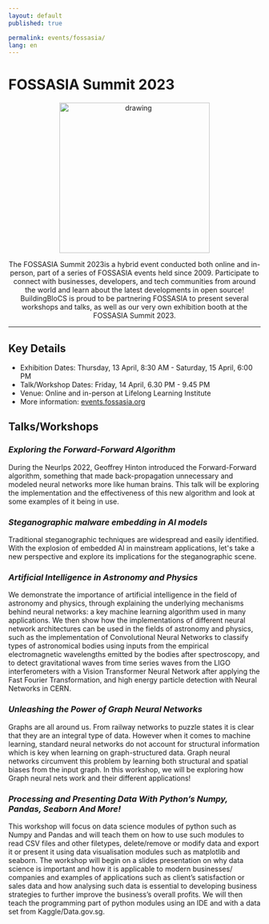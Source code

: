 ```yaml
---
layout: default
published: true

permalink: events/fossasia/
lang: en
---
```


# FOSSASIA Summit 2023

<p align="center">
  <img style="margin: auto;" src="/2023/assets/img/BBCS X FOSSAsia.png" alt="drawing" width="300"/>
</p>

<p style="text-align: center"> The FOSSASIA Summit 2023is a hybrid event conducted both online and in-person, part of a series of FOSSASIA events held since 2009. Participate to connect with businesses, developers, and tech communities from around the world and learn about the latest developments in open source! 
BuildingBloCS is proud to be partnering FOSSASIA to present several workshops and talks, as well as our very own exhibition booth at the FOSSASIA Summit 2023. 
</p>

---

## Key Details

- Exhibition Dates: Thursday, 13 April, 8:30 AM - Saturday, 15 April, 6:00 PM
- Talk/Workshop Dates: Friday, 14 April, 6.30 PM - 9.45 PM
- Venue: Online and in-person at Lifelong Learning Institute
- More information: [events.fossasia.org](https://events.fossasia.org/)

## Talks/Workshops

### _Exploring the Forward-Forward Algorithm_
During the NeurIps 2022, Geoffrey Hinton introduced the Forward-Forward algorithm, something that made back-propagation unnecessary and modeled neural networks more like human brains. This talk will be exploring the implementation and the effectiveness of this new algorithm and look at some examples of it being in use.

### _Steganographic malware embedding in AI models_
Traditional steganographic techniques are widespread and easily identified. With the explosion of embedded AI in mainstream applications, let's take a new perspective and explore its implications for the steganographic scene.

### _Artificial Intelligence in Astronomy and Physics_
We demonstrate the importance of artificial intelligence in the field of astronomy and physics, through explaining the underlying mechanisms behind neural networks: a key machine learning algorithm used in many applications. We then show how the implementations of different neural network architectures can be used in the fields of astronomy and physics, such as the implementation of Convolutional Neural Networks to classify types of astronomical bodies using inputs from the empirical electromagnetic wavelengths emitted by the bodies after spectroscopy, and to detect gravitational waves from time series waves from the LIGO interferometers with a Vision Transformer Neural Network after applying the Fast Fourier Transformation, and high energy particle detection with Neural Networks in CERN.

### _Unleashing the Power of Graph Neural Networks_
Graphs are all around us. From railway networks to puzzle states it is clear that they are an integral type of data. However when it comes to machine learning, standard neural networks do not account for structural information which is key when learning on graph-structured data. Graph neural networks circumvent this problem by learning both structural and spatial biases from the input graph. In this workshop, we will be exploring how Graph neural nets work and their different applications!

### _Processing and Presenting Data With Python’s Numpy, Pandas, Seaborn And More!_
This workshop will focus on data science modules of python such as Numpy and Pandas and will teach them on how to use such modules to read CSV files and other filetypes, delete/remove or modify data and export it or present it using data visualisation modules such as matplotlib and seaborn. The workshop will begin on a slides presentation on why data science is important and how it is applicable to modern businesses/ companies and examples of applications such as client’s satisfaction or sales data and how analysing such data is essential to developing business strategies to further improve the business’s overall profits. We will then teach the programming part of python modules using an IDE and with a data set from Kaggle/Data.gov.sg.